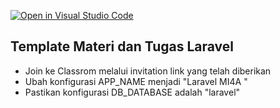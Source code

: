 [![Open in Visual Studio Code](https://classroom.github.com/assets/open-in-vscode-c66648af7eb3fe8bc4f294546bfd86ef473780cde1dea487d3c4ff354943c9ae.svg)](https://classroom.github.com/online_ide?assignment_repo_id=7742203&assignment_repo_type=AssignmentRepo)
## Template Materi dan Tugas Laravel

- Join ke Classrom melalui invitation link yang telah diberikan
- Ubah konfigurasi APP_NAME menjadi "Laravel MI4A <Nama> <NPM>"
- Pastikan konfigurasi DB_DATABASE adalah "laravel"
